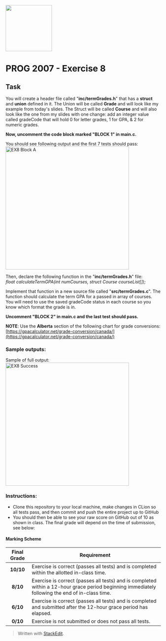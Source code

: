 
<img width="150px" src="https://www.nscc.ca/img/aboutnscc/visual-identity-guidelines/artwork/nscc-jpeg.jpg" >

# PROG 2007 - Exercise 8

## Task

You will create a header file called "**inc/termGrades.h**" that has a **struct** and **union** defined in it. The Union will be called **Grade** and will look like my example from today's slides. The Struct will be called **Course** and will also look like the one from my slides with one change:  add an integer value called gradeCode that will hold 0 for letter grades, 1 for GPA, & 2 for numeric grades.

**Now, uncomment the code block marked "BLOCK 1" in main.c.**

You should see following output and the first 7 tests should pass:
<img width="400px" src="https://prog2007.netlify.app/ex8-block-a.png" alt="EX8 Block A">

Then, declare the following function in the "**inc/termGrades.h**" file:    
*float calculateTermGPA(int numCourses, struct Course courseList[]);*

Implement that function in a new source file called "**src/termGrades.c**". The function should calculate the term GPA for a passed in array of courses. You will need to use the saved gradeCode status in each course so you know which format the grade is in.

**Uncomment "BLOCK 2" in main.c and the last test should pass.**

**NOTE**: Use the **Alberta** section of the following chart for grade conversions:  
[https://gpacalculator.net/grade-conversion/canada/](https://gpacalculator.net/grade-conversion/canada/)

### Sample outputs:

Sample of full output:  
<img width="400px" src="https://prog2007.netlify.app/ex8-success.png" alt="EX8 Success">

### Instructions:
-   Clone this repository to your local machine, make changes in CLion so all tests pass, and then commit and push the entire project up to GitHub
-   You should then be able to see your raw score on GitHub out of 10 as shown in class. The final grade will depend on the time of submission, see below:

#### Marking Scheme
Final Grade | Requirement
:---: | ---
|**10/10** | Exercise is correct (passes all tests) and is completed within the allotted in-class time.
|**8/10** | Exercise is correct (passes all tests) and is completed within a 12-hour grace period beginning immediately following the end of in-class time.
|**6/10** | Exercise is correct (passes all tests) and is completed and submitted after the 12-hour grace period has elapsed.
|**0/10** | Exercise is not submitted or does not pass all tests.

> Written with [StackEdit](https://stackedit.io/).